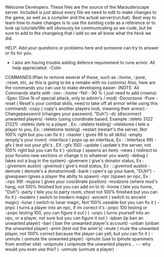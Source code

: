 Welcome Developers. These files are the source of the Marauderscape server. Included is just about every file we need to edit to make changes to the game, as well as a compiler
and the actual server(run.bat). Best way to learn how to make changes is to use the existing code as a reference or to look up tutorials!We will obviously be communicating as we code,
but be sure to add to the changelog that I add so we all know what the heck we did. 

HELP: Add your questions or problems here and someone can try to answer or fix for you.
- I also am having trouble adding defence requirement to rune armor. All help appreciated. -Colin

COMMANDS:(Plan to remove several of these, such as ::home, ::pure, ::reset, etc, as this is going to be a remake with no customs)
Also, here are the commands you can use to make developing easier-
(NOTE: All Commands starts with ::)ex- ::home
-Yell - 90 % ( just need to add crowns)
-Spec (Give 1k of special attack, only to admin's / mod)
-Donorzone
-Pure
-reset ( Reset's your combat skills, need to take off all armor while using this command)
-copy ( copy's another players look, meaning their armor)
-Changepassword (changes your password, "Duh")
-dc (disconnect unwanted players)
-teleto (using coordinate based, Example ::teleto 3122 21221)
-xteleto (tele to a player , Ex: ::xteleto testing)
-xteletome ( tele a player to you, Ex: ::xteletome testing)
-restart (restart's the server, Not 100% right but you can fix it  )
-master ( gives 99 to all skills)
-empty (empty's your inven)
-interface ( pops up an interface, Ex : ::Interface 99)
-gfx ( test out your gfx's , EX ::gfx 100)
-update ( update's the server, not 100% right but you can fix it  )
-pickup ( spawns an item)
-news ( redirect to your forums new sections or change it to whatever you want)
-debug ( takes out a bug in the system)
-givemem ( give's donator status, Ex : ::givemem austin)
-givemod ( give's mod status, Ex : ::givemod austin)
-demote ( demote's a donator/mod)
-bank ( open's up your bank, "DUH")
-givespawn (gives a player the abilty to spawn)
-npc (spawn an npc, Ex : ::npc 99)
-mypos ( gives your coordinate position)
-modzone (where mod's hang, not 100% finished but you can add on to it)
-home ( tele you home, "Duh")
-party ( tele you to party room, chest not 100% finished but you can fix it  )
-modern ( switch to modern magic)
-ancient ( switch to ancient magic)
-lunar ( switch to lunar magic, Not 100% useable but you can fix it  )
-pnpc ( turns a player into an npc, if im correct it's ::pnpc 100 testing or ::pnpc testing 100, you can figure it out ) )
-unpc ( turns yourself into an npc, or a player, not sure but you can figure it out  ) 
-ipban (ip ban an unwanted player)
-ban ( ban the unwanted player's account)
-unban (unban the unwanted player)
-anim (test out the anim's)
-mute ( mute the unwanted player, not 100% correct because the player can yell, but you can fix it  )
-unmute ( unmute the unwanted player)
-ipmute (use to ipmute spammers from another site)
-unipmute ( unipmute the unwanted players... -.- why would you even use this? )
-unmute (unmute a player)